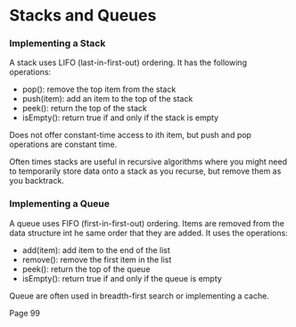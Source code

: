 # Stacks and Queues

### Implementing a Stack

A stack uses LIFO (last-in-first-out) ordering. It has the following operations:

- pop(): remove the top item from the stack
- push(item): add an item to the top of the stack
- peek(): return the top of the stack
- isEmpty(): return true if and only if the stack is empty

Does not offer constant-time access to ith item, but push and pop operations are constant time.

Often times stacks are useful in recursive algorithms where you might need to temporarily store data onto a stack as you recurse, but remove them as you backtrack.

### Implementing a Queue
A queue uses FIFO (first-in-first-out) ordering. Items are removed from the data structure int he same order that they are added. It uses the operations:

- add(item): add item to the end of the list
- remove(): remove the first item in the list
- peek(): return the top of the queue
- isEmpty(): return true if and only if the queue is empty

Queue are often used in breadth-first search or implementing a cache.

Page 99